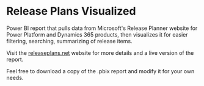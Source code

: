 # Release Plans Visualized

Power BI report that pulls data from Microsoft's Release Planner website for Power Platform and Dynamics 365 products, then visualizes it for easier filtering, searching, summarizing of release items.

Visit the [releaseplans.net](releaseplans.net) website for more details and a live version of the report.

Feel free to download a copy of the .pbix report and modify it for your own needs.

